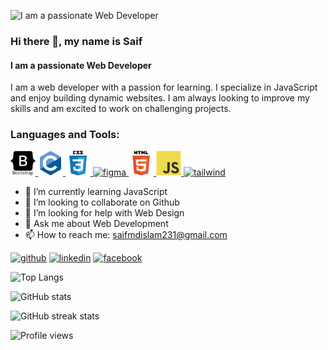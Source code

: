 ![I am a passionate Web Developer](https://scontent.fdac155-1.fna.fbcdn.net/v/t39.30808-6/322160330_531816958997922_3490593121328051139_n.jpg?stp=c0.23.206.206a_dst-jpg_p206x206&_nc_cat=103&ccb=1-7&_nc_sid=da31f3&_nc_ohc=CFZJiWjhckcAX8LaXRl&tn=j-_fwTH3khnqXbsp&_nc_ht=scontent.fdac155-1.fna&oh=00_AfAcJWPmoy-67yrySyyna8haCTtUTSvFlkYicGdlphYLIQ&oe=63F5FDE8)

### Hi there 👋, my name is Saif
#### I am a passionate Web Developer


I am a web developer with a passion for learning. I specialize in JavaScript and enjoy building dynamic websites. I am always looking to improve my skills and am excited to work on challenging projects.

<h3 align="left">Languages and Tools:</h3>
<p align="left"> <a href="https://getbootstrap.com" target="_blank" rel="noreferrer"> <img src="https://raw.githubusercontent.com/devicons/devicon/master/icons/bootstrap/bootstrap-plain-wordmark.svg" alt="bootstrap" width="40" height="40"/> </a> <a href="https://www.cprogramming.com/" target="_blank" rel="noreferrer"> <img src="https://raw.githubusercontent.com/devicons/devicon/master/icons/c/c-original.svg" alt="c" width="40" height="40"/> </a> <a href="https://www.w3schools.com/css/" target="_blank" rel="noreferrer"> <img src="https://raw.githubusercontent.com/devicons/devicon/master/icons/css3/css3-original-wordmark.svg" alt="css3" width="40" height="40"/> </a> <a href="https://www.figma.com/" target="_blank" rel="noreferrer"> <img src="https://www.vectorlogo.zone/logos/figma/figma-icon.svg" alt="figma" width="40" height="40"/> </a> <a href="https://www.w3.org/html/" target="_blank" rel="noreferrer"> <img src="https://raw.githubusercontent.com/devicons/devicon/master/icons/html5/html5-original-wordmark.svg" alt="html5" width="40" height="40"/> </a> <a href="https://developer.mozilla.org/en-US/docs/Web/JavaScript" target="_blank" rel="noreferrer"> <img src="https://raw.githubusercontent.com/devicons/devicon/master/icons/javascript/javascript-original.svg" alt="javascript" width="40" height="40"/> </a> <a href="https://tailwindcss.com/" target="_blank" rel="noreferrer"> <img src="https://www.vectorlogo.zone/logos/tailwindcss/tailwindcss-icon.svg" alt="tailwind" width="40" height="40"/> </a> </p>


- 🌱 I’m currently learning JavaScript 
- 👯 I’m looking to collaborate on Github 
- 🤔 I’m looking for help with Web Design 
- 💬 Ask me about Web Development 
- 📫 How to reach me: saifmdislam231@gmail.com 


[<img src='https://cdn.jsdelivr.net/npm/simple-icons@3.0.1/icons/github.svg' alt='github' height='40'>](https://github.com/MohammadSaifulIslam)  [<img src='https://cdn.jsdelivr.net/npm/simple-icons@3.0.1/icons/linkedin.svg' alt='linkedin' height='40'>](https://www.linkedin.com/in/saiful1/)  [<img src='https://cdn.jsdelivr.net/npm/simple-icons@3.0.1/icons/facebook.svg' alt='facebook' height='40'>](https://www.facebook.com/khan.saiful.90857)  

![Top Langs](https://github-readme-stats.vercel.app/api/top-langs/?username=MohammadSaifulIslam)

![GitHub stats](https://github-readme-stats.vercel.app/api?username=MohammadSaifulIslam&show_icons=true&count_private=true)  


![GitHub streak stats](https://streak-stats.demolab.com/?user=MohammadSaifulIslam)  


![Profile views](https://gpvc.arturio.dev/MohammadSaifulIslam)  
